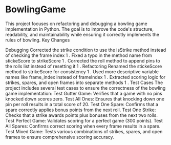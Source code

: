 # BowlingGame
This project focuses on refactoring and debugging a bowling game implementation in Python. The goal is to improve the code's structure, readability, and maintainability while ensuring it correctly implements the rules of bowling.
Key Changes

Debugging
Corrected the strike condition to use the isStrike method instead of checking the frame index
1
.
Fixed a typo in the method name from stickeScore to strikeScore
1
.
Corrected the roll method to append pins to the rolls list instead of resetting it
1
.
Refactoring
Renamed the stickeScore method to strikeScore for consistency
1
.
Used more descriptive variable names like frame_index instead of frameIndex
1
.
Extracted scoring logic for strikes, spares, and open frames into separate methods
1
.
Test Cases
The project includes several test cases to ensure the correctness of the bowling game implementation:
Test Gutter Game: Verifies that a game with no pins knocked down scores zero.
Test All Ones: Ensures that knocking down one pin per roll results in a total score of 20.
Test One Spare: Confirms that a spare correctly applies bonus points from the next roll.
Test One Strike: Checks that a strike awards points plus bonuses from the next two rolls.
Test Perfect Game: Validates scoring for a perfect game (300 points).
Test All Spares: Confirms correct scoring when every frame results in a spare.
Test Mixed Game: Tests various combinations of strikes, spares, and open frames to ensure comprehensive scoring accuracy.